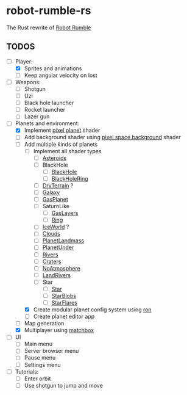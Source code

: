 # robot-rumble-rs

The Rust rewrite of [Robot Rumble](https://github.com/GaspardCulis/robot-rumble)

## TODOS

- [ ] Player:
  - [x] Sprites and animations
  - [ ] Keep angular velocity on lost
- [ ] Weapons:
  - [ ] Shotgun
  - [ ] Uzi
  - [ ] Black hole launcher
  - [ ] Rocket launcher
  - [ ] Lazer gun
- [ ] Planets and environment:
  - [x] Implement [pixel planet](https://deep-fold.itch.io/pixel-planet-generator) shader
  - [ ] Add background shader using [pixel space background](https://deep-fold.itch.io/space-background-generator) shader
  - [ ] Add multiple kinds of planets
    - [ ] Implement all shader types
      - [ ] [Asteroids](https://github.com/Deep-Fold/PixelPlanets/blob/main/Planets/Asteroids/Asteroids.gdshader)
      - [ ] BlackHole
        - [ ] [BlackHole](https://github.com/Deep-Fold/PixelPlanets/blob/main/Planets/BlackHole/BlackHole.gdshader)
        - [ ] [BlackHoleRing](https://github.com/Deep-Fold/PixelPlanets/blob/main/Planets/BlackHole/BlackHoleRing.gdshader)
      - [ ] [DryTerrain](https://github.com/Deep-Fold/PixelPlanets/tree/main/Planets/DryTerran) ?
      - [ ] [Galaxy](https://github.com/Deep-Fold/PixelPlanets/blob/main/Planets/Galaxy/Galaxy.gdshader)
      - [ ] [GasPlanet](https://github.com/Deep-Fold/PixelPlanets/blob/main/Planets/GasPlanet/GasPlanet.gdshader)
      - [ ] SaturnLike
        - [ ] [GasLayers](https://github.com/Deep-Fold/PixelPlanets/blob/main/Planets/GasPlanetLayers/GasLayers.gdshader)
        - [ ] [Ring](https://github.com/Deep-Fold/PixelPlanets/blob/main/Planets/GasPlanetLayers/Ring.gdshader)
      - [ ] [IceWorld](https://github.com/Deep-Fold/PixelPlanets/tree/main/Planets/IceWorld) ?
      - [ ] [Clouds](https://github.com/Deep-Fold/PixelPlanets/blob/main/Planets/LandMasses/Clouds.gdshader)
      - [ ] [PlanetLandmass](https://github.com/Deep-Fold/PixelPlanets/blob/main/Planets/LandMasses/PlanetLandmass.gdshader)
      - [ ] [PlanetUnder](https://github.com/Deep-Fold/PixelPlanets/blob/main/Planets/LandMasses/PlanetUnder.gdshader)
      - [ ] [Rivers](https://github.com/Deep-Fold/PixelPlanets/blob/main/Planets/LavaWorld/Rivers.gdshader)
      - [ ] [Craters](https://github.com/Deep-Fold/PixelPlanets/blob/main/Planets/NoAtmosphere/Craters.gdshader)
      - [ ] [NoAtmosphere](https://github.com/Deep-Fold/PixelPlanets/blob/main/Planets/NoAtmosphere/NoAtmosphere.gdshader)
      - [ ] [LandRivers](https://github.com/Deep-Fold/PixelPlanets/blob/main/Planets/Rivers/LandRivers.gdshader)
      - [ ] Star
        - [ ] [Star](https://github.com/Deep-Fold/PixelPlanets/blob/main/Planets/Star/Star.gdshader)
        - [ ] [StarBlobs](https://github.com/Deep-Fold/PixelPlanets/blob/main/Planets/Star/StarBlobs.gdshader)
        - [ ] [StarFlares](https://github.com/Deep-Fold/PixelPlanets/blob/main/Planets/Star/StarFlares.gdshader)
    - [x] Create modular planet config system using [ron](https://github.com/ron-rs/ron)
    - [ ] Create planet editor app
  - [ ] Map generation
  - [x] Multiplayer using [matchbox](https://docs.rs/bevy_matchbox)
- [ ] UI
  - [ ] Main menu
  - [ ] Server browser menu
  - [ ] Pause menu
  - [ ] Settings menu
- [ ] Tutorials:
  - [ ] Enter orbit
  - [ ] Use shotgun to jump and move
